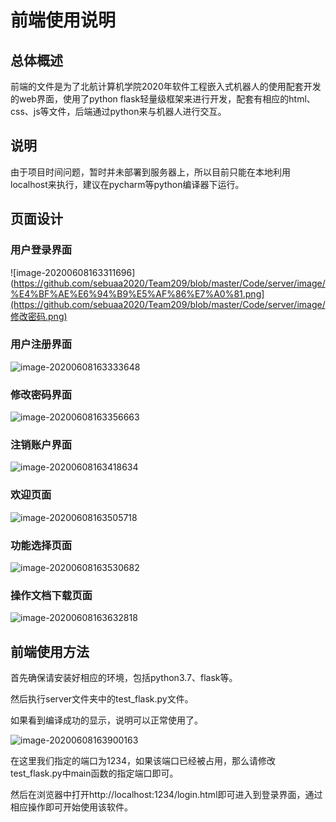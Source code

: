 # 前端使用说明



## 总体概述

前端的文件是为了北航计算机学院2020年软件工程嵌入式机器人的使用配套开发的web界面，使用了python flask轻量级框架来进行开发，配套有相应的html、css、js等文件，后端通过python来与机器人进行交互。

## 说明

由于项目时间问题，暂时并未部署到服务器上，所以目前只能在本地利用localhost来执行，建议在pycharm等python编译器下运行。

## 页面设计

### 用户登录界面

![image-20200608163311696](https://github.com/sebuaa2020/Team209/blob/master/Code/server/image/%E4%BF%AE%E6%94%B9%E5%AF%86%E7%A0%81.png](https://github.com/sebuaa2020/Team209/blob/master/Code/server/image/修改密码.png)

### 用户注册界面

![image-20200608163333648](C:\Users\DELL\AppData\Roaming\Typora\typora-user-images\image-20200608163333648.png)

### 修改密码界面

![image-20200608163356663](C:\Users\DELL\AppData\Roaming\Typora\typora-user-images\image-20200608163356663.png)

### 注销账户界面

![image-20200608163418634](C:\Users\DELL\AppData\Roaming\Typora\typora-user-images\image-20200608163418634.png)

### 欢迎页面

![image-20200608163505718](C:\Users\DELL\AppData\Roaming\Typora\typora-user-images\image-20200608163505718.png)

### 功能选择页面

![image-20200608163530682](C:\Users\DELL\AppData\Roaming\Typora\typora-user-images\image-20200608163530682.png)

### 操作文档下载页面

![image-20200608163632818](C:\Users\DELL\AppData\Roaming\Typora\typora-user-images\image-20200608163632818.png)

## 前端使用方法

首先确保请安装好相应的环境，包括python3.7、flask等。

然后执行server文件夹中的test_flask.py文件。

如果看到编译成功的显示，说明可以正常使用了。

![image-20200608163900163](C:\Users\DELL\AppData\Roaming\Typora\typora-user-images\image-20200608163900163.png)

在这里我们指定的端口为1234，如果该端口已经被占用，那么请修改test_flask.py中main函数的指定端口即可。

然后在浏览器中打开http://localhost:1234/login.html即可进入到登录界面，通过相应操作即可开始使用该软件。